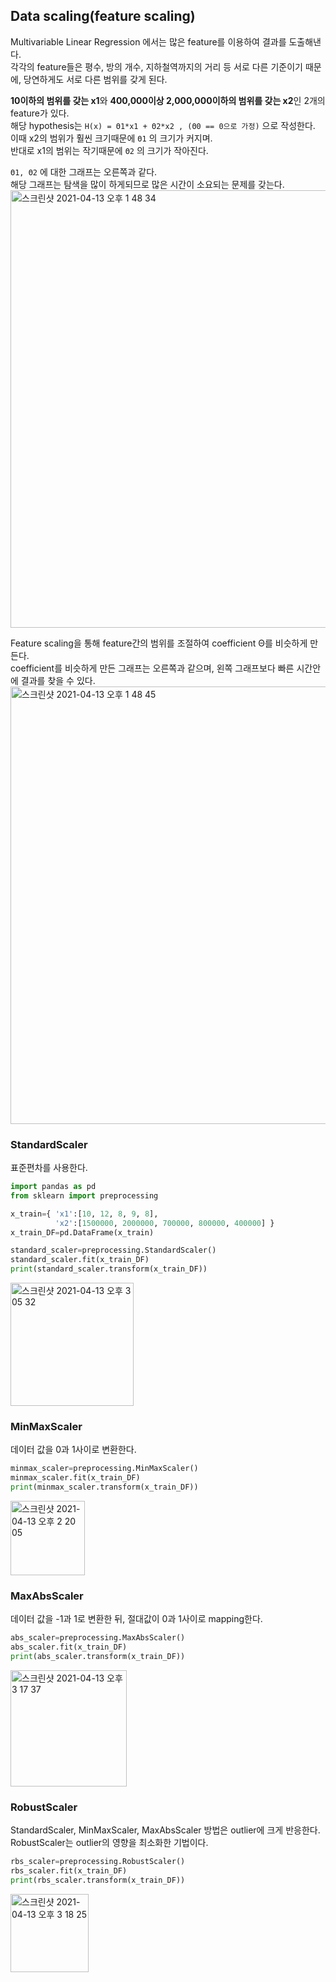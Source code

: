 <h2>Data scaling(feature scaling)</h2>

Multivariable Linear Regression 에서는 많은 feature를 이용하여 결과를 도출해낸다.<br>
각각의 feature들은 평수, 방의 개수, 지하철역까지의 거리 등 서로 다른 기준이기 때문에, 당연하게도 서로 다른 범위를 갖게 된다.<br>

**10이하의 범위를 갖는 x1**와 **400,000이상 2,000,000이하의 범위를 갖는 x2**인 2개의 feature가 있다.<br>
해당 hypothesis는 `H(x) = Θ1*x1 + Θ2*x2 , (Θ0 == 0으로 가정)` 으로 작성한다.<br>
이때 x2의 범위가 훨씬 크기때문에 `Θ1` 의 크기가 커지며.<br>
반대로 x1의 범위는 작기때문에 `Θ2` 의 크기가 작아진다.<br>

`Θ1, Θ2` 에 대한 그래프는 오른쪽과 같다.<br>
해당 그래프는 탐색을 많이 하게되므로 많은 시간이 소요되는 문제를 갖는다.<br>
<img width="700" alt="스크린샷 2021-04-13 오후 1 48 34" src="https://user-images.githubusercontent.com/54436228/114498413-01259b00-9c5f-11eb-9118-d398eca6b935.png">

Feature scaling을 통해 feature간의 범위를 조절하여 coefficient Θ를 비슷하게 만든다.<br>
coefficient를 비슷하게 만든 그래프는 오른쪽과 같으며, 왼쪽 그래프보다 빠른 시간안에 결과를 찾을 수 있다.<br>
<img width="700" alt="스크린샷 2021-04-13 오후 1 48 45" src="https://user-images.githubusercontent.com/54436228/114498420-04208b80-9c5f-11eb-9565-1c2ace42982d.png">

<h3>StandardScaler</h3>
표준편차를 사용한다.<br>

```python
import pandas as pd
from sklearn import preprocessing

x_train={ 'x1':[10, 12, 8, 9, 8], 
          'x2':[1500000, 2000000, 700000, 800000, 400000] }
x_train_DF=pd.DataFrame(x_train)

standard_scaler=preprocessing.StandardScaler()
standard_scaler.fit(x_train_DF)
print(standard_scaler.transform(x_train_DF))
```
<img width="197" alt="스크린샷 2021-04-13 오후 3 05 32" src="https://user-images.githubusercontent.com/54436228/114504361-b8271400-9c69-11eb-938b-47fec9701274.png">


<h3>MinMaxScaler</h3>
데이터 값을 0과 1사이로 변환한다.<br>

```python 
minmax_scaler=preprocessing.MinMaxScaler()
minmax_scaler.fit(x_train_DF)
print(minmax_scaler.transform(x_train_DF))
```
<img width="119" alt="스크린샷 2021-04-13 오후 2 20 05" src="https://user-images.githubusercontent.com/54436228/114500620-5ebbe680-9c63-11eb-8c25-f28889638f31.png">

<h3>MaxAbsScaler</h3>
데이터 값을 -1과 1로 변환한 뒤, 절대값이 0과 1사이로 mapping한다.<br>

```python
abs_scaler=preprocessing.MaxAbsScaler()
abs_scaler.fit(x_train_DF)
print(abs_scaler.transform(x_train_DF))
```
<img width="186" alt="스크린샷 2021-04-13 오후 3 17 37" src="https://user-images.githubusercontent.com/54436228/114505646-a9416100-9c6b-11eb-9ba0-4c67d54358c0.png">



<h3>RobustScaler</h3>
StandardScaler, MinMaxScaler, MaxAbsScaler 방법은 outlier에 크게 반응한다.<br>
RobustScaler는 outlier의 영향을 최소화한 기법이다.<br>

```python
rbs_scaler=preprocessing.RobustScaler()
rbs_scaler.fit(x_train_DF)
print(rbs_scaler.transform(x_train_DF))
```
<img width="125" alt="스크린샷 2021-04-13 오후 3 18 25" src="https://user-images.githubusercontent.com/54436228/114505654-aba3bb00-9c6b-11eb-95e8-928cadca8d67.png">
